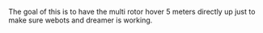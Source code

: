 The goal of this is to have the multi rotor hover 5 meters directly up just to make sure webots and dreamer is working.